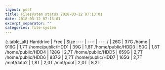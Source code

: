 ```yaml
---
layout: post
title: Filesystem status 2018-03-12 07:13:01
date: 2018-03-12 07:13:01
excerpt_separator: ""
categories: file-system
---
```

{:.table_alt}
Harddrive | Free | Size
:--- | ---: | ---:
/ | 26G | 37G
/home | 916G | 1,7T
/home/public/HDD1 | 39G | 1,8T
/home/public/HDD3 | 50G | 1,8T
/home/public/HDD4 | 128G | 2,7T
/home/public/HDD5 | 659G | 2,7T
/home/public/HDD6 | 837G | 2,7T
/home/public/HDD7 | 165G | 2,7T
/mnt/data2 | 1,8T | 2,0T
/mnt/pool | 2,0T | 8,2T
